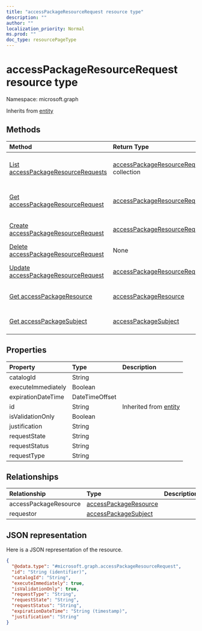 ```yaml
---
title: "accessPackageResourceRequest resource type"
description: ""
author: ""
localization_priority: Normal
ms.prod: ""
doc_type: resourcePageType
---
```


# accessPackageResourceRequest resource type


Namespace: microsoft.graph




Inherits from [entity](../resources/entity.md)

## Methods
|Method|Return Type|Description|
|:---|:---|:---|
|[List accessPackageResourceRequests](../api/accesspackageresourcerequest-list.md)|[accessPackageResourceRequest](../resources/accesspackageresourcerequest.md) collection|List properties and relationships of the [accessPackageResourceRequest](../resources/accesspackageresourcerequest.md) objects.|
|[Get accessPackageResourceRequest](../api/accesspackageresourcerequest-get.md)|[accessPackageResourceRequest](../resources/accesspackageresourcerequest.md)|Read properties and relationships of the [accessPackageResourceRequest](../resources/accesspackageresourcerequest.md) object.|
|[Create accessPackageResourceRequest](../api/accesspackageresourcerequest-post-accesspackageresourcerequests.md)|[accessPackageResourceRequest](../resources/accesspackageresourcerequest.md)|Create a new [accessPackageResourceRequest](../resources/accesspackageresourcerequest.md) object.|
|[Delete accessPackageResourceRequest](../api/accesspackageresourcerequest-delete.md)|None|Deletes a [accessPackageResourceRequest](../resources/accesspackageresourcerequest.md).|
|[Update accessPackageResourceRequest](../api/accesspackageresourcerequest-update.md)|[accessPackageResourceRequest](../resources/accesspackageresourcerequest.md)|Update the properties of a [accessPackageResourceRequest](../resources/accesspackageresourcerequest.md) object.|
|[Get accessPackageResource](../api/accesspackageresource-get.md)|[accessPackageResource](../resources/accesspackageresource.md)|Read properties and relationships of the [accessPackageResource](../resources/accesspackageresource.md) object.|
|[Get accessPackageSubject](../api/accesspackagesubject-get.md)|[accessPackageSubject](../resources/accesspackagesubject.md)|Read properties and relationships of the [accessPackageSubject](../resources/accesspackagesubject.md) object.|

## Properties
|Property|Type|Description|
|:---|:---|:---|
|catalogId|String||
|executeImmediately|Boolean||
|expirationDateTime|DateTimeOffset||
|id|String| Inherited from [entity](../resources/entity.md)|
|isValidationOnly|Boolean||
|justification|String||
|requestState|String||
|requestStatus|String||
|requestType|String||

## Relationships
|Relationship|Type|Description|
|:---|:---|:---|
|accessPackageResource|[accessPackageResource](../resources/accesspackageresource.md)||
|requestor|[accessPackageSubject](../resources/accesspackagesubject.md)||

## JSON representation
Here is a JSON representation of the resource.
<!-- {
  "blockType": "resource",
  "keyProperty": "id",
  "@odata.type": "microsoft.graph.accessPackageResourceRequest",
  "baseType": "microsoft.graph.entity",
  "openType": false
}
-->
``` json
{
  "@odata.type": "#microsoft.graph.accessPackageResourceRequest",
  "id": "String (identifier)",
  "catalogId": "String",
  "executeImmediately": true,
  "isValidationOnly": true,
  "requestType": "String",
  "requestState": "String",
  "requestStatus": "String",
  "expirationDateTime": "String (timestamp)",
  "justification": "String"
}
```

